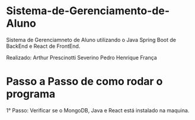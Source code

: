 # Sistema-de-Gerenciamento-de-Aluno
 Sistema de Gerenciamneto de Aluno utilizando o Java Spring Boot de BackEnd e React de FrontEnd.
 
 Realizado:
  Arthur Prescinotti Severino
  Pedro Henrique França

# Passo a Passo de como rodar o programa
 1° Passo: Verificar se o MongoDB, Java e React está instalado na maquina.
